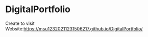 # DigitalPortfolio


Create to visit Website:https://msu12320211231506217.github.io/DigitalPortfolio/
